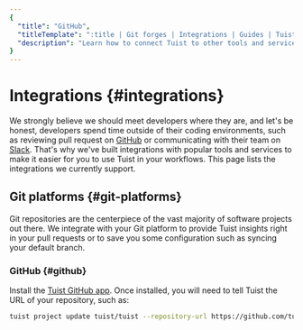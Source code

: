 ```yaml
---
{
  "title": "GitHub",
  "titleTemplate": ":title | Git forges | Integrations | Guides | Tuist",
  "description": "Learn how to connect Tuist to other tools and services."
}
---
```

# Integrations {#integrations}

We strongly believe we should meet developers where they are, and let's be honest, developers spend time outside of their coding environments, such as reviewing pull request on [GitHub](https://github.com) or communicating with their team on [Slack](https://slack.com). That's why we've built integrations with popular tools and services to make it easier for you to use Tuist in your workflows. This page lists the integrations we currently support.

## Git platforms {#git-platforms}

Git repositories are the centerpiece of the vast majority of software projects out there. We integrate with your Git platform to provide Tuist insights right in your pull requests or to save you some configuration such as syncing your default branch.

### GitHub {#github}

Install the [Tuist GitHub app](https://github.com/marketplace/tuist). Once installed, you will need to tell Tuist the URL of your repository, such as:

```sh
tuist project update tuist/tuist --repository-url https://github.com/tuist/tuist
```
